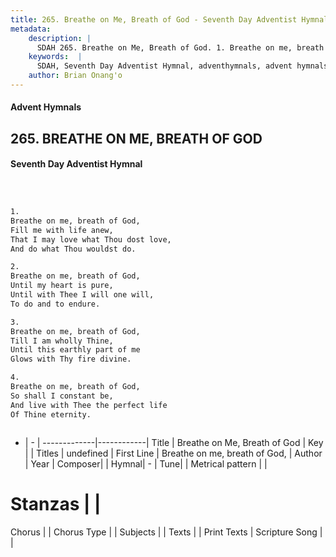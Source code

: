 ```yaml
---
title: 265. Breathe on Me, Breath of God - Seventh Day Adventist Hymnal
metadata:
    description: |
      SDAH 265. Breathe on Me, Breath of God. 1. Breathe on me, breath of God, Fill me with life anew, That I may love what Thou dost love, And do what Thou wouldst do.
    keywords:  |
      SDAH, Seventh Day Adventist Hymnal, adventhymnals, advent hymnals, Breathe on Me, Breath of God, Breathe on me, breath of God, 
    author: Brian Onang'o
---
```


#### Advent Hymnals
## 265. BREATHE ON ME, BREATH OF GOD
#### Seventh Day Adventist Hymnal

```txt



1.
Breathe on me, breath of God,
Fill me with life anew,
That I may love what Thou dost love,
And do what Thou wouldst do.

2.
Breathe on me, breath of God,
Until my heart is pure,
Until with Thee I will one will,
To do and to endure.

3.
Breathe on me, breath of God,
Till I am wholly Thine,
Until this earthly part of me
Glows with Thy fire divine.

4.
Breathe on me, breath of God,
So shall I constant be,
And live with Thee the perfect life
Of Thine eternity.



```

- |   -  |
-------------|------------|
Title | Breathe on Me, Breath of God |
Key |  |
Titles | undefined |
First Line | Breathe on me, breath of God, |
Author | 
Year | 
Composer|  |
Hymnal|  - |
Tune|  |
Metrical pattern | |
# Stanzas |  |
Chorus |  |
Chorus Type |  |
Subjects |  |
Texts |  |
Print Texts | 
Scripture Song |  |
  
